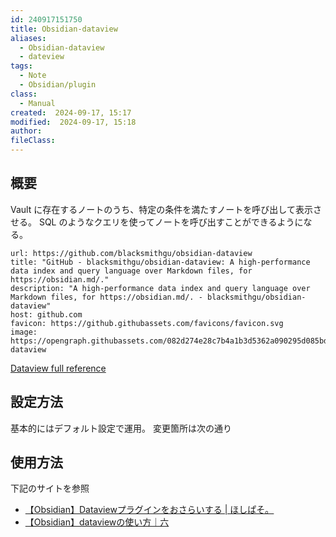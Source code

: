 ```yaml
---
id: 240917151750
title: Obsidian-dataview
aliases:
  - Obsidian-dataview
  - dateview
tags:
  - Note
  - Obsidian/plugin
class:
  - Manual
created:  2024-09-17, 15:17
modified:  2024-09-17, 15:18
author: 
fileClass:
---
```

## 概要
Vault に存在するノートのうち、特定の条件を満たすノートを呼び出して表示させる。
SQL のようなクエリを使ってノートを呼び出すことができるようになる。

```cardlink
url: https://github.com/blacksmithgu/obsidian-dataview
title: "GitHub - blacksmithgu/obsidian-dataview: A high-performance data index and query language over Markdown files, for https://obsidian.md/."
description: "A high-performance data index and query language over Markdown files, for https://obsidian.md/. - blacksmithgu/obsidian-dataview"
host: github.com
favicon: https://github.githubassets.com/favicons/favicon.svg
image: https://opengraph.githubassets.com/082d274e28c7b4a1b3d5362a090295d085bd9bd0800fe254ea33b065f342ef72/blacksmithgu/obsidian-dataview
```

[Dataview full reference](https://blacksmithgu.github.io/obsidian-dataview/)

## 設定方法
基本的にはデフォルト設定で運用。
変更箇所は次の通り

## 使用方法
下記のサイトを参照
- [【Obsidian】Dataviewプラグインをおさらいする | ほしぱそ。](https://hoshipaso.com/obsidian_dataview_basic/)
- [【Obsidian】dataviewの使い方｜六](https://note.com/6kuga0/n/n228824aec14e)


